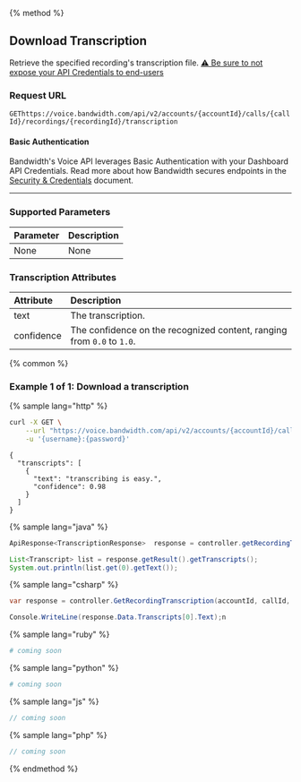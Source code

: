 {% method %}

## Download Transcription

Retrieve the specified recording's transcription file. [⚠️ Be sure to not expose your API Credentials to end-users](./about.md#caution-recordings)

### Request URL

<code class="get">GET</code>`https://voice.bandwidth.com/api/v2/accounts/{accountId}/calls/{callId}/recordings/{recordingId}/transcription`

#### Basic Authentication

Bandwidth's Voice API leverages Basic Authentication with your Dashboard API Credentials. Read more about how Bandwidth secures endpoints in the [Security & Credentials](../../../guides/accountCredentials.md) document.

---

### Supported Parameters

| Parameter | Description |
|:----------|:------------|
| None      | None        |


### Transcription Attributes

| Attribute    | Description                                                            |
|:-------------|:-----------------------------------------------------------------------|
| text         | The transcription.                                                     |
| confidence   | The confidence on the recognized content, ranging from `0.0` to `1.0`. |

{% common %}

### Example 1 of 1: Download a transcription

{% sample lang="http" %}

```bash
curl -X GET \
    --url "https://voice.bandwidth.com/api/v2/accounts/{accountId}/calls/{callId}/recordings/{recordingId}/transcription" \
    -u '{username}:{password}'
```

```
{
  "transcripts": [
    {
      "text": "transcribing is easy.",
      "confidence": 0.98
    }
  ]
}
```

{% sample lang="java" %}

```java
ApiResponse<TranscriptionResponse>  response = controller.getRecordingTranscription(accountId, callId, recordingId);

List<Transcript> list = response.getResult().getTranscripts();
System.out.println(list.get(0).getText());
```

{% sample lang="csharp" %}

```csharp
var response = controller.GetRecordingTranscription(accountId, callId, recordingId);

Console.WriteLine(response.Data.Transcripts[0].Text);n
```

{% sample lang="ruby" %}

```ruby
# coming soon
```

{% sample lang="python" %}

```python
# coming soon
```

{% sample lang="js" %}

```js
// coming soon
```

{% sample lang="php" %}

```php
// coming soon
```

{% endmethod %}
